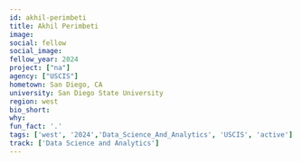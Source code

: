 ```yaml
---
id: akhil-perimbeti
title: Akhil Perimbeti
image: 
social: fellow
social_image: 
fellow_year: 2024
project: ["na"]
agency: ["USCIS"]
hometown: San Diego, CA
university: San Diego State University
region: west
bio_short: 
why: 
fun_fact: '.'
tags: ['west', '2024','Data_Science_And_Analytics', 'USCIS', 'active']
track: ['Data Science and Analytics']
---
```

